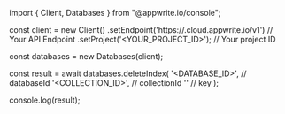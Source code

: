 import { Client, Databases } from "@appwrite.io/console";

const client = new Client()
    .setEndpoint('https://<REGION>.cloud.appwrite.io/v1') // Your API Endpoint
    .setProject('<YOUR_PROJECT_ID>'); // Your project ID

const databases = new Databases(client);

const result = await databases.deleteIndex(
    '<DATABASE_ID>', // databaseId
    '<COLLECTION_ID>', // collectionId
    '' // key
);

console.log(result);
